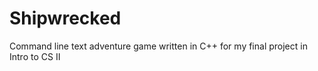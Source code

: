 # Shipwrecked
Command line text adventure game written in C++ for my final project in Intro to CS II
